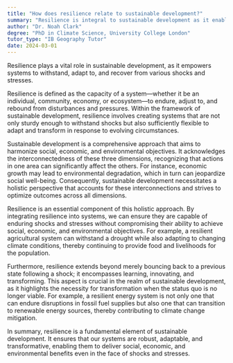 ```yaml
---
title: "How does resilience relate to sustainable development?"
summary: "Resilience is integral to sustainable development as it enables systems to withstand, adapt to, and recover from shocks and stresses."
author: "Dr. Noah Clark"
degree: "PhD in Climate Science, University College London"
tutor_type: "IB Geography Tutor"
date: 2024-03-01
---
```


Resilience plays a vital role in sustainable development, as it empowers systems to withstand, adapt to, and recover from various shocks and stresses.

Resilience is defined as the capacity of a system—whether it be an individual, community, economy, or ecosystem—to endure, adjust to, and rebound from disturbances and pressures. Within the framework of sustainable development, resilience involves creating systems that are not only sturdy enough to withstand shocks but also sufficiently flexible to adapt and transform in response to evolving circumstances.

Sustainable development is a comprehensive approach that aims to harmonize social, economic, and environmental objectives. It acknowledges the interconnectedness of these three dimensions, recognizing that actions in one area can significantly affect the others. For instance, economic growth may lead to environmental degradation, which in turn can jeopardize social well-being. Consequently, sustainable development necessitates a holistic perspective that accounts for these interconnections and strives to optimize outcomes across all dimensions.

Resilience is an essential component of this holistic approach. By integrating resilience into systems, we can ensure they are capable of enduring shocks and stresses without compromising their ability to achieve social, economic, and environmental objectives. For example, a resilient agricultural system can withstand a drought while also adapting to changing climate conditions, thereby continuing to provide food and livelihoods for the population.

Furthermore, resilience extends beyond merely bouncing back to a previous state following a shock; it encompasses learning, innovating, and transforming. This aspect is crucial in the realm of sustainable development, as it highlights the necessity for transformation when the status quo is no longer viable. For example, a resilient energy system is not only one that can endure disruptions in fossil fuel supplies but also one that can transition to renewable energy sources, thereby contributing to climate change mitigation.

In summary, resilience is a fundamental element of sustainable development. It ensures that our systems are robust, adaptable, and transformative, enabling them to deliver social, economic, and environmental benefits even in the face of shocks and stresses.
    